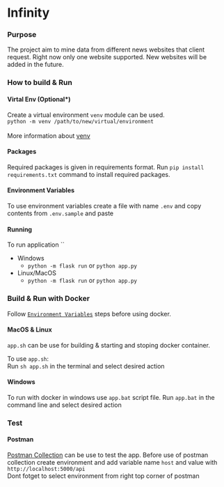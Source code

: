 # Infinity
### Purpose
The project aim to mine data from different news websites that client request. Right now only one website supported. New websites will be added in the future.

### How to build & Run

#### Virtal Env (Optional*)
Create a virtual environment `venv` module can be used.\
`python -m venv /path/to/new/virtual/environment`\
\
More information about [venv](https://docs.python.org/3/library/venv.html)

#### Packages
Required packages is given in requirements format.
Run `pip install requirements.txt` command to install required packages.

#### Environment Variables
To use environment variables create a file with name `.env` and copy contents from `.env.sample` and paste 

#### Running
To run application ``
- Windows
    - `python -m flask run` or `python app.py`
- Linux/MacOS
    - `python -m flask run` or `python app.py` 


### Build & Run with Docker
Follow [```Environment Variables```](https://github.com/AliHadiOzturk/infinity1/tree/prod#environment-variables) steps before using docker. 

#### MacOS & Linux
```app.sh``` can be use for building & starting and stoping docker container.

To use ```app.sh```:\
Run ```sh app.sh``` in the terminal and select desired action

#### Windows
To run with docker in windows use ```app.bat``` script file.
Run ```app.bat``` in the command line and select desired action

### Test

#### Postman
[Postman Collection](https://api.postman.com/collections/6250379-b76db229-bfcc-4992-ba7b-395808d1001e?access_key=PMAT-01H5K44RVW2SBA0Q3BPSGNXJNK) can be use to test the app.
Before use of postman collection create environment and add variable name `host` and value with `http://localhost:5000/api`\
Dont fotget to select environment from right top corner of postman
